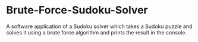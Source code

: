 # Brute-Force-Sudoku-Solver

A software application of a Sudoku solver which takes a Sudoku puzzle and solves it using a brute force algorithm and prints the result in the console.

